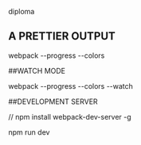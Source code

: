 diploma

## A PRETTIER OUTPUT

webpack --progress --colors

##WATCH MODE

webpack --progress --colors --watch

##DEVELOPMENT SERVER

 // npm install webpack-dev-server -g

npm run dev 